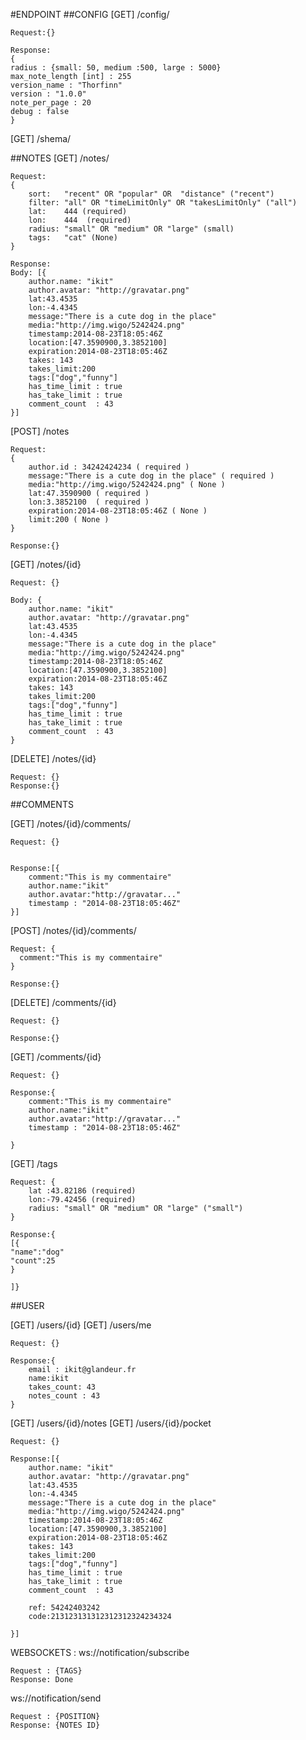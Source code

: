 #ENDPOINT
##CONFIG
[GET] /config/

    Request:{}

    Response:
    {
    radius : {small: 50, medium :500, large : 5000}  
    max_note_length [int] : 255
    version_name : "Thorfinn"
    version : "1.0.0"
    note_per_page : 20 
    debug : false
    }


[GET] /shema/ 


##NOTES
[GET] /notes/ 

    Request: 
    {
        sort:   "recent" OR "popular" OR  "distance" ("recent")
        filter: "all" OR "timeLimitOnly" OR "takesLimitOnly" ("all")
        lat:    444 (required)
        lon:    444  (required)
        radius: "small" OR "medium" OR "large" (small)
        tags:   "cat" (None)
    }

    Response:
    Body: [{
        author.name: "ikit"
        author.avatar: "http://gravatar.png"
        lat:43.4535
        lon:-4.4345
        message:"There is a cute dog in the place"
        media:"http://img.wigo/5242424.png"
        timestamp:2014-08-23T18:05:46Z
        location:[47.3590900,3.3852100]
        expiration:2014-08-23T18:05:46Z
        takes: 143
        takes_limit:200
        tags:["dog","funny"]
        has_time_limit : true 
        has_take_limit : true 
        comment_count  : 43
    }]


[POST] /notes
  
    Request: 
    {
        author.id : 34242424234 ( required )
        message:"There is a cute dog in the place" ( required )
        media:"http://img.wigo/5242424.png" ( None )
        lat:47.3590900 ( required )
        lon:3.3852100  ( required )
        expiration:2014-08-23T18:05:46Z ( None ) 
        limit:200 ( None )
    }

    Response:{}

[GET] /notes/{id}

    Request: {}
   
    Body: {
        author.name: "ikit"
        author.avatar: "http://gravatar.png"
        lat:43.4535
        lon:-4.4345
        message:"There is a cute dog in the place"
        media:"http://img.wigo/5242424.png"
        timestamp:2014-08-23T18:05:46Z
        location:[47.3590900,3.3852100]
        expiration:2014-08-23T18:05:46Z
        takes: 143
        takes_limit:200
        tags:["dog","funny"]
        has_time_limit : true 
        has_take_limit : true 
        comment_count  : 43
    }


[DELETE] /notes/{id}
    
    Request: {}
    Response:{}

##COMMENTS

[GET] /notes/{id}/comments/
    
    Request: {}


    Response:[{
        comment:"This is my commentaire"
        author.name:"ikit"
        author.avatar:"http://gravatar..."
        timestamp : "2014-08-23T18:05:46Z"
    }]


[POST] /notes/{id}/comments/
    
    Request: {
      comment:"This is my commentaire"  
    }

    Response:{}


[DELETE] /comments/{id}
    
    Request: {}

    Response:{}

[GET] /comments/{id}
    
    Request: {}

    Response:{
        comment:"This is my commentaire"
        author.name:"ikit"
        author.avatar:"http://gravatar..."
        timestamp : "2014-08-23T18:05:46Z"

    }

[GET] /tags
    
    Request: {
        lat :43.82186 (required)
        lon:-79.42456 (required)
        radius: "small" OR "medium" OR "large" ("small")
    }

    Response:{
    [{
    "name":"dog"
    "count":25
    }
  
    ]}
  

##USER

[GET] /users/{id}
[GET] /users/me 

    Request: {}

    Response:{
        email : ikit@glandeur.fr
        name:ikit
        takes_count: 43
        notes_count : 43
    }

[GET] /users/{id}/notes
[GET] /users/{id}/pocket

    Request: {}

    Response:[{
        author.name: "ikit"
        author.avatar: "http://gravatar.png"
        lat:43.4535
        lon:-4.4345
        message:"There is a cute dog in the place"
        media:"http://img.wigo/5242424.png"
        timestamp:2014-08-23T18:05:46Z
        location:[47.3590900,3.3852100]
        expiration:2014-08-23T18:05:46Z
        takes: 143
        takes_limit:200
        tags:["dog","funny"]
        has_time_limit : true 
        has_take_limit : true 
        comment_count  : 43

        ref: 54242403242
        code:213123131312312312324234324

    }]


WEBSOCKETS : 
ws://notification/subscribe

    Request : {TAGS}
    Response: Done

ws://notification/send

    Request : {POSITION}
    Response: {NOTES ID}





